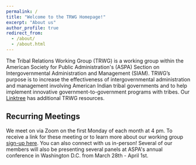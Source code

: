 ```yaml
---
permalink: /
title: "Welcome to the TRWG Homepage!"
excerpt: "About us"
author_profile: true
redirect_from: 
  - /about/
  - /about.html
---
```



The Tribal Relations Working Group (TRWG) is a working group within the American Society for Public Administration's (ASPA) Section on Intergovernmental Administration and Management (SIAM). TRWG’s purpose is to increase the effectiveness of intergovernmental administration and management involving American Indian tribal governments and to help implement innovative government-to-government programs with tribes. Our [Linktree](https://linktr.ee/tribalrelations) has additional TRWG resources. 

## Recurring Meetings

We meet on via Zoom on the first Monday of each month at 4 pm. To receive a link for these meeting or to learn more about our working group [sign-up here](https://docs.google.com/forms/d/e/1FAIpQLSc9umt3hMQTc7lVemKViWEPmDlRBMHFe94E1rYOuNQXeo_7qw/viewform). You can also connect with us in-person! Several of our members will also be presenting several panels at ASPA's annual conference in Washington D.C. from March 28th - April 1st. 


